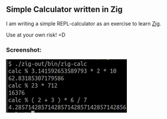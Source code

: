 ## Simple Calculator written in Zig

I am writing a simple REPL-calculator as an exercise to learn
[Zig](https://ziglang.org/).

Use at your own risk! =D


### Screenshot:

![](./screenshot.png)
